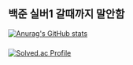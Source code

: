 ## 백준 실버1 갈때까지 말안함
[![Anurag's GitHub stats](https://github-readme-stats.vercel.app/api?username=qwqeqrqwqeqr)](https://github.com/qwqeqrqwqeqr/github-readme-stats)
###
[![Solved.ac Profile](http://mazassumnida.wtf/api/v2/generate_badge?boj=qwqeqrqwqe)](https://solved.ac/qwqeqrqwqe/)
